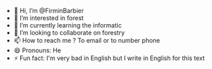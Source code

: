 - 👋 Hi, I’m @FirminBarbier
- 👀 I’m interested in forest
- 🌱 I’m currently learning the informatic
- 💞️ I’m looking to collaborate on forestry
- 📫 How to reach me ? To email or to number phone
- 😄 Pronouns: He
- ⚡ Fun fact: I'm very bad in English but I write in English for this text

<!---
FirminBarbier/FirminBarbier is a ✨ special ✨ repository because its `README.md` (this file) appears on your GitHub profile.
You can click the Preview link to take a look at your changes.
--->
